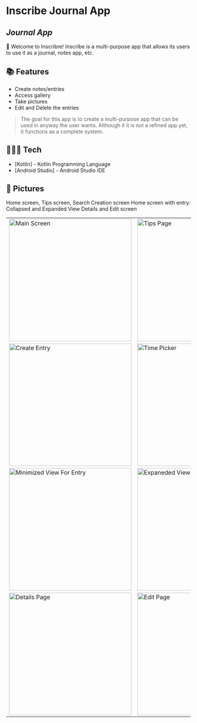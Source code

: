 # Inscribe Journal App
## _Journal App_

🎊 Welcome to Inscribre! Inscribe is a multi-purpose app that allows its users
to use it as a journal, notes app, etc.

## 📚 Features

- Create notes/entries
- Access gallery
- Take pictures
- Edit and Delete the entries

> The goal for this app is to create a multi-purpose app
> that can be used in anyway the user wants. Although it
> it is not a refined app yet, it functions as a complete
> system.

## 👨🏻‍💻 Tech

- [Kotlin] - Kotlin Programming Language
- [Android Studio] - Android Studio IDE

## 📸 Pictures 

<table>
  <tr>
    Home screen, Tips screen, Search
    <td><img width="334" alt="Main Screen" src="https://github.com/user-attachments/assets/32ac037c-f45a-4133-baef-7124bbf0bd76"></td>
    <td><img width="334" alt="Tips Page" src="https://github.com/user-attachments/assets/31c45c58-5104-415b-beda-4a7f844cea59"></td>
    <td><img width="334" alt="Search" src="https://github.com/user-attachments/assets/4994ed48-612f-4c5b-a50e-477ff17ea3c7"></td>
  </tr>
  <tr>
    Creation screen
    <td><img width="334" alt="Create Entry" src="https://github.com/user-attachments/assets/de0664b0-32af-4b7b-9b6b-c2941c49a4fc"></td>
    <td><img width="334" alt="Time Picker" src="https://github.com/user-attachments/assets/a9ad8e7a-1bd1-4b77-82bb-9f726824117b"></td>
    <td><img width="334" alt="Date Picker" src="https://github.com/user-attachments/assets/8d8f54e6-89ff-4641-ba4d-b5406496ae39"></td>
    <td><img width="334" alt="Fields filled" src="https://github.com/user-attachments/assets/bb052ebf-ff43-490f-8b25-8ffae2bbf262"></td>
  </tr>
	<tr>
    Home screen with entry: Collapsed and Expanded View
    <td><img width="334" alt="Minimized View For Entry" src="https://github.com/user-attachments/assets/31d42074-e6bd-4a23-a036-4a3e4a2a387e"></td>
    <td><img width="334" alt="Expaneded View For Entry" src="https://github.com/user-attachments/assets/7eddd9e7-e497-4e4c-9550-513d3dff5e10"></td>
  </tr>
  <tr>
    Details and Edit screen
    <td><img width="334" alt="Details Page" src="https://github.com/user-attachments/assets/45eb0591-f730-4177-9b8f-fd34b982ad3d"></td>
    <td><img width="334" alt="Edit Page" src="https://github.com/user-attachments/assets/ce626028-2960-4ffd-adad-53a4b3c52b13"></td>
  </tr>
</table>
